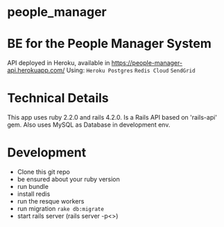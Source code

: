 # people_manager

BE for the People Manager System
================================

API deployed in Heroku, available in https://people-manager-api.herokuapp.com/
  Using:
 `Heroku Postgres`
 `Redis Cloud`
 `SendGrid`

Technical Details
=====================

This app uses ruby 2.2.0 and rails 4.2.0. Is a Rails API based on 'rails-api' gem. Also uses MySQL as Database in development env.

Development
=====================
- Clone this git repo
- be ensured about your ruby version
- run bundle
- install redis
- run the resque workers
- run migration `rake db:migrate`
- start rails server (rails server -p<<port>>)

